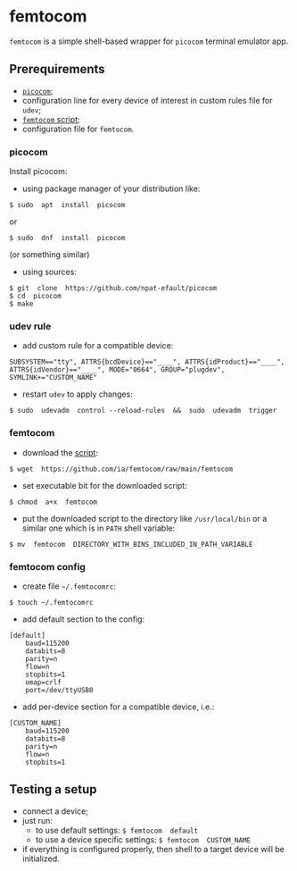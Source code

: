 # femtocom

`femtocom` is a simple shell-based wrapper for `picocom` terminal emulator app.


## Prerequirements

- [`picocom`](https://github.com/npat-efault/picocom);
- configuration line for every device of interest in custom rules file for `udev`;
- [`femtocom` script](https://github.com/ia/femtocom/raw/main/femtocom);
- configuration file for `femtocom`.


### picocom

Install picocom:
- using package manager of your distribution like:
```
$ sudo  apt  install  picocom
```
or
```
$ sudo  dnf  install  picocom
```
(or something similar)

- using sources:
```
$ git  clone  https://github.com/npat-efault/picocom
$ cd  picocom
$ make
```


### udev rule

- add custom rule for a compatible device:
```
SUBSYSTEM=="tty", ATTRS{bcdDevice}=="____", ATTRS{idProduct}=="____", ATTRS{idVendor}=="____", MODE="0664", GROUP="plugdev", SYMLINK+="CUSTOM_NAME"
```

- restart `udev` to apply changes:
```
$ sudo  udevadm  control --reload-rules  &&  sudo  udevadm  trigger
```


### femtocom

- download the [script](https://github.com/ia/femtocom/raw/main/femtocom):
```
$ wget  https://github.com/ia/femtocom/raw/main/femtocom
```
- set executable bit for the downloaded script:
```
$ chmod  a+x  femtocom
```
- put the downloaded script to the directory like `/usr/local/bin` or a similar one which is in `PATH` shell variable:
```
$ mv  femtocom  DIRECTORY_WITH_BINS_INCLUDED_IN_PATH_VARIABLE
```


### femtocom config

- create file `~/.femtocomrc`:
```
$ touch ~/.femtocomrc
```

- add default section to the config:
```
[default]
	baud=115200
	databits=8
	parity=n
	flow=n
	stopbits=1
	omap=crlf
	port=/dev/ttyUSB0
```

- add per-device section for a compatible device, i.e.:
```
[CUSTOM_NAME]
	baud=115200
	databits=8
	parity=n
	flow=n
	stopbits=1
```


## Testing a setup

- connect a device;
- just run:
  - to use default settings:
`$ femtocom  default`
  - to use a device specific settings:
`$ femtocom  CUSTOM_NAME`
- if everything is configured properly, then shell to a target device will be initialized.


